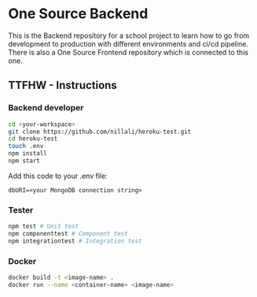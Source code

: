 # One Source Backend

This is the Backend repository for a school project to learn how to go from development to production with different environments and ci/cd pipeline. There is also a One Source Frontend repository which is connected to this one.

## TTFHW - Instructions
### Backend developer
```bash
cd <your-workspace>
git clone https://github.com/nillali/heroku-test.git    
cd heroku-test
touch .env
npm install
npm start
``` 
Add this code to your .env file:
```
dbURI=<your MongoDB connection string>
``` 

### Tester  
```bash
npm test # Unit test
npm componenttest # Component test
npm integrationtest # Integration test
```

### Docker
```bash
docker build -t <image-name> .
docker run --name <container-name> <image-name>
```
